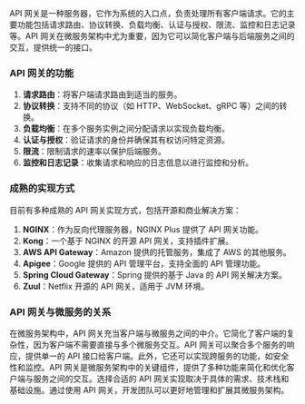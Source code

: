 API 网关是一种服务器，它作为系统的入口点，负责处理所有客户端请求。它的主要功能包括请求路由、协议转换、负载均衡、认证与授权、限流、监控和日志记录等。API 网关在微服务架构中尤为重要，因为它可以简化客户端与后端服务之间的交互，提供统一的接口。
### API 网关的功能
1. **请求路由**：将客户端请求路由到适当的服务。
2. **协议转换**：支持不同的协议（如 HTTP、WebSocket、gRPC 等）之间的转换。
3. **负载均衡**：在多个服务实例之间分配请求以实现负载均衡。
4. **认证与授权**：验证请求的身份并确保其有权访问特定资源。
5. **限流**：限制请求的速率以保护后端服务。
6. **监控和日志记录**：收集请求和响应的日志信息以进行监控和分析。
### 成熟的实现方式
目前有多种成熟的 API 网关实现方式，包括开源和商业解决方案：
1. **NGINX**：作为反向代理服务器，NGINX Plus 提供了 API 网关功能。
2. **Kong**：一个基于 NGINX 的开源 API 网关，支持插件扩展。
3. **AWS API Gateway**：Amazon 提供的托管服务，集成了 AWS 的其他服务。
4. **Apigee**：Google 提供的 API 管理平台，支持全面的 API 管理功能。
5. **Spring Cloud Gateway**：Spring 提供的基于 Java 的 API 网关解决方案。
6. **Zuul**：Netflix 开源的 API 网关，适用于 JVM 环境。
### API 网关与微服务的关系
在微服务架构中，API 网关充当客户端与微服务之间的中介。它简化了客户端的复杂性，因为客户端不需要直接与多个微服务交互。API 网关可以聚合多个服务的响应，提供单一的 API 接口给客户端。此外，它还可以实现跨服务的功能，如安全性和监控。API 网关是微服务架构中的关键组件，提供了多种功能来简化和优化客户端与服务之间的交互。选择合适的 API 网关实现取决于具体的需求、技术栈和基础设施。通过使用 API 网关，开发团队可以更好地管理和扩展其微服务架构。